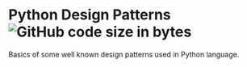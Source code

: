 # Python Design Patterns ![GitHub code size in bytes](https://img.shields.io/github/languages/code-size/badges/shields.svg)
Basics of some well known design patterns used in Python language.
